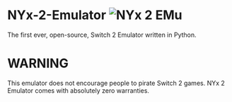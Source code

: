 # NYx-2-Emulator ![NYx 2 EMu](https://github.com/user-attachments/assets/fbcf65f0-e0f3-443e-a221-d7967dfa3e16)

The first ever, open-source, Switch 2 Emulator written in Python.

# WARNING
This emulator does not encourage people to pirate Switch 2 games.
NYx 2 Emulator comes with absolutely zero warranties.
